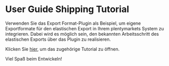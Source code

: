 # User Guide Shipping Tutorial

Verwenden Sie das Export Format-Plugin als Beispiel, um  eigene Exportformate für den elastischen Export in Ihrem plentymarkets System zu integrieren. Dabei wird es möglich sein, den bekannten Arbeitsschritt des elastischen Exports über das Plugin zu realisieren. 

Klicken Sie [hier](https://developers.plentymarkets.com/tutorials/exportformat), um das zugehörige Tutorial zu öffnen.

Viel Spaß beim Entwickeln!
